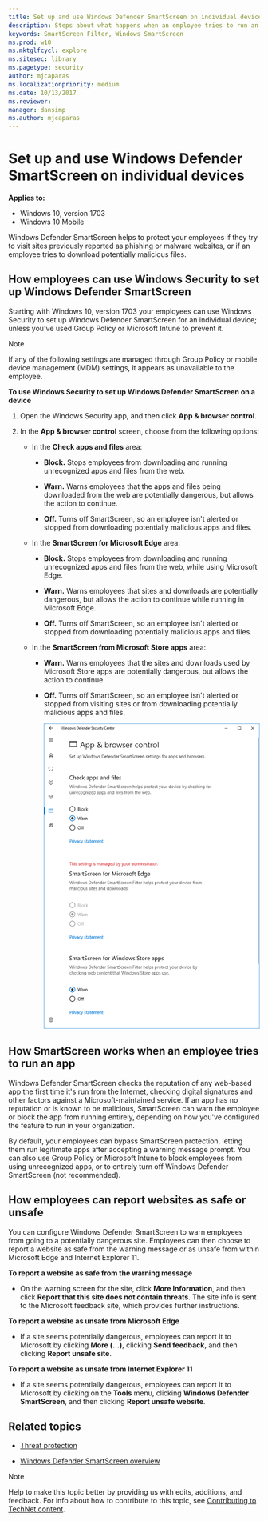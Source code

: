 ```yaml
---
title: Set up and use Windows Defender SmartScreen on individual devices (Windows 10)
description: Steps about what happens when an employee tries to run an app, how employees can report websites as safe or unsafe, and how employees can use the Windows Security to set Windows Defender SmartScreen for individual devices.
keywords: SmartScreen Filter, Windows SmartScreen
ms.prod: w10
ms.mktglfcycl: explore
ms.sitesec: library
ms.pagetype: security
author: mjcaparas
ms.localizationpriority: medium
ms.date: 10/13/2017
ms.reviewer: 
manager: dansimp
ms.author: mjcaparas
---
```


# Set up and use Windows Defender SmartScreen on individual devices

**Applies to:**
- Windows 10, version 1703
- Windows 10 Mobile

Windows Defender SmartScreen helps to protect your employees if they try to visit sites previously reported as phishing or malware websites, or if an employee tries to download potentially malicious files.

## How employees can use Windows Security to set up Windows Defender SmartScreen
Starting with Windows 10, version 1703 your employees can use Windows Security to set up Windows Defender SmartScreen for an individual device; unless you've used Group Policy or Microsoft Intune to prevent it.

>[!NOTE]
>If any of the following settings are managed through Group Policy or mobile device management (MDM) settings, it appears as unavailable to the employee.

**To use Windows Security to set up Windows Defender SmartScreen on a device**
1. Open the Windows Security app, and then click **App & browser control**.

2. In the **App & browser control** screen, choose from the following options:

   - In the **Check apps and files** area:
    
       - **Block.** Stops employees from downloading and running unrecognized apps and files from the web.

       - **Warn.** Warns employees that the apps and files being downloaded from the web are potentially dangerous, but allows the action to continue.

       - **Off.** Turns off SmartScreen, so an employee isn't alerted or stopped from downloading potentially malicious apps and files.

   - In the **SmartScreen for Microsoft Edge** area:
    
       - **Block.** Stops employees from downloading and running unrecognized apps and files from the web, while using Microsoft Edge.
        
       - **Warn.** Warns employees that sites and downloads are potentially dangerous, but allows the action to continue while running in Microsoft Edge.
        
       - **Off.** Turns off SmartScreen, so an employee isn't alerted or stopped from downloading potentially malicious apps and files.    

   - In the **SmartScreen from Microsoft Store apps** area:
        
     - **Warn.** Warns employees that the sites and downloads used by Microsoft Store apps are potentially dangerous, but allows the action to continue.
        
     - **Off.** Turns off SmartScreen, so an employee isn't alerted or stopped from visiting sites or from downloading potentially malicious apps and files.

       ![Windows Security, SmartScreen controls](images/windows-defender-smartscreen-control.png)

## How SmartScreen works when an employee tries to run an app
Windows Defender SmartScreen checks the reputation of any web-based app the first time it's run from the Internet, checking digital signatures and other factors against a Microsoft-maintained service. If an app has no reputation or is known to be malicious, SmartScreen can warn the employee or block the app from running entirely, depending on how you've configured the feature to run in your organization.

By default, your employees can bypass SmartScreen protection, letting them run legitimate apps after accepting a warning message prompt. You can also use Group Policy or Microsoft Intune to block employees from using unrecognized apps, or to entirely turn off Windows Defender SmartScreen (not recommended).

## How employees can report websites as safe or unsafe
You can configure Windows Defender SmartScreen to warn employees from going to a potentially dangerous site. Employees can then choose to report a website as safe from the warning message or as unsafe from within Microsoft Edge and Internet Explorer 11.

**To report a website as safe from the warning message**
- On the warning screen for the site, click **More Information**, and then click **Report that this site does not contain threats**. The site info is sent to the Microsoft feedback site, which provides further instructions.

**To report a website as unsafe from Microsoft Edge**
- If a site seems potentially dangerous, employees can report it to Microsoft by clicking **More (...)**, clicking **Send feedback**, and then clicking **Report unsafe site**.

**To report a website as unsafe from Internet Explorer 11**
- If a site seems potentially dangerous, employees can report it to Microsoft by clicking on the **Tools** menu, clicking **Windows Defender SmartScreen**, and then clicking **Report unsafe website**.

## Related topics
- [Threat protection](../index.md)

- [Windows Defender SmartScreen overview](windows-defender-smartscreen-overview.md)

>[!NOTE]
>Help to make this topic better by providing us with edits, additions, and feedback. For info about how to contribute to this topic, see [Contributing to TechNet content](https://github.com/Microsoft/windows-itpro-docs/blob/master/CONTRIBUTING.md).
